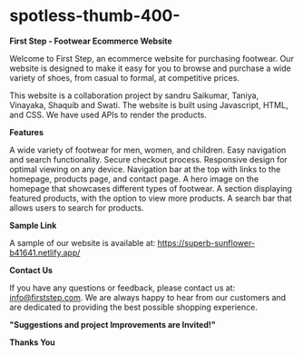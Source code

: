 # spotless-thumb-400-

**First Step - Footwear Ecommerce Website**

Welcome to First Step, an ecommerce website for purchasing footwear. Our website is designed to make it easy for you to browse and purchase a wide variety of shoes, from casual to formal, at competitive prices.

This website is a collaboration project by sandru Saikumar, Taniya, Vinayaka, Shaquib and Swati. The website is built using Javascript, HTML, and CSS. We have used APIs to render the products.

**Features**

A wide variety of footwear for men, women, and children.
Easy navigation and search functionality.
Secure checkout process.
Responsive design for optimal viewing on any device.
Navigation bar at the top with links to the homepage, products page, and contact page.
A hero image on the homepage that showcases different types of footwear.
A section displaying featured products, with the option to view more products.
A search bar that allows users to search for products.

**Sample Link**

A sample of our website is available at: https://superb-sunflower-b41641.netlify.app/

**Contact Us**

If you have any questions or feedback, please contact us at: info@firststep.com. We are always happy to hear from our customers and are dedicated to providing the best possible shopping experience.

**"Suggestions and project Improvements are Invited!"**  
  
**Thanks You**
